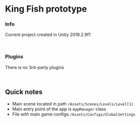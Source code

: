 # King Fish prototype

### Info
Current project created in Unity 2019.2.9f1

<br />

### Plugins

There is no 3rd-party plugins 

<br />

## Quick notes

- Main scene located in path `/Assets/Scenes/Levels/Level[1]`
- Main entry point of the app is `AppManager` class
- File with main game configs `/Assets/Configs/GlobalSettings` 

